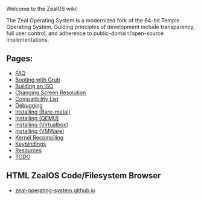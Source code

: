 Welcome to the ZealOS wiki!

The Zeal Operating System is a modernized fork of the 64-bit Temple Operating System. Guiding principles of development include transparency, full user control, and adherence to public-domain/open-source implementations.

## Pages:

- [FAQ](FAQ)
- [Booting with Grub](Booting-with-Grub)
- [Building an ISO](Building-an-ISO)
- [Changing Screen Resolution](Changing-Screen-Resolution)
- [Compatibility List](Compatibility-List)
- [Debugging](Debugging)
- [Installing (Bare-metal)](Installing-(Bare%E2%80%90metal))
- [Installing (QEMU)](Installing-(QEMU))
- [Installing (Virtualbox)](Installing-(Virtualbox))
- [Installing (VMWare)](Installing-(VMWare))
- [Kernel Recompiling](Kernel-Recompiling)
- [Keybindings](Keybindings)
- [Resources](Resources)
- [TODO](TODO)

## HTML ZealOS Code/Filesystem Browser

- [zeal-operating-system.github.io](https://zeal-operating-system.github.io/)
